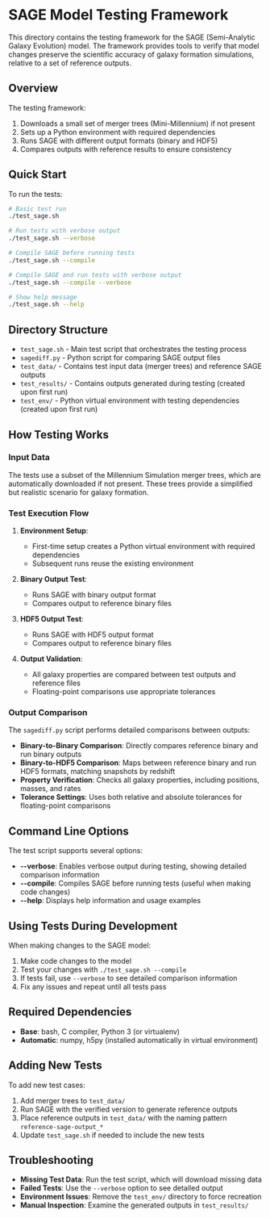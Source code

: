 # SAGE Model Testing Framework

This directory contains the testing framework for the SAGE (Semi-Analytic Galaxy Evolution) model. The framework provides tools to verify that model changes preserve the scientific accuracy of galaxy formation simulations, relative to a set of reference outputs.

## Overview

The testing framework:

1. Downloads a small set of merger trees (Mini-Millennium) if not present
2. Sets up a Python environment with required dependencies
3. Runs SAGE with different output formats (binary and HDF5)
4. Compares outputs with reference results to ensure consistency

## Quick Start

To run the tests:

```bash
# Basic test run
./test_sage.sh

# Run tests with verbose output
./test_sage.sh --verbose

# Compile SAGE before running tests
./test_sage.sh --compile

# Compile SAGE and run tests with verbose output
./test_sage.sh --compile --verbose

# Show help message
./test_sage.sh --help
```

## Directory Structure

- `test_sage.sh` - Main test script that orchestrates the testing process
- `sagediff.py` - Python script for comparing SAGE output files
- `test_data/` - Contains test input data (merger trees) and reference SAGE outputs
- `test_results/` - Contains outputs generated during testing (created upon first run)
- `test_env/` - Python virtual environment with testing dependencies (created upon first run)

## How Testing Works

### Input Data

The tests use a subset of the Millennium Simulation merger trees, which are automatically downloaded if not present. These trees provide a simplified but realistic scenario for galaxy formation.

### Test Execution Flow

1. **Environment Setup**:
   - First-time setup creates a Python virtual environment with required dependencies
   - Subsequent runs reuse the existing environment

2. **Binary Output Test**:
   - Runs SAGE with binary output format
   - Compares output to reference binary files

3. **HDF5 Output Test**:
   - Runs SAGE with HDF5 output format
   - Compares output to reference binary files

4. **Output Validation**:
   - All galaxy properties are compared between test outputs and reference files
   - Floating-point comparisons use appropriate tolerances

### Output Comparison

The `sagediff.py` script performs detailed comparisons between outputs:

- **Binary-to-Binary Comparison**: Directly compares reference binary and run binary outputs
- **Binary-to-HDF5 Comparison**: Maps between reference binary and run HDF5 formats, matching snapshots by redshift
- **Property Verification**: Checks all galaxy properties, including positions, masses, and rates
- **Tolerance Settings**: Uses both relative and absolute tolerances for floating-point comparisons

## Command Line Options

The test script supports several options:

- **--verbose**: Enables verbose output during testing, showing detailed comparison information
- **--compile**: Compiles SAGE before running tests (useful when making code changes)
- **--help**: Displays help information and usage examples

## Using Tests During Development

When making changes to the SAGE model:

1. Make code changes to the model
2. Test your changes with `./test_sage.sh --compile`
3. If tests fail, use `--verbose` to see detailed comparison information
4. Fix any issues and repeat until all tests pass

## Required Dependencies

- **Base**: bash, C compiler, Python 3 (or virtualenv)
- **Automatic**: numpy, h5py (installed automatically in virtual environment)

## Adding New Tests

To add new test cases:

1. Add merger trees to `test_data/`
2. Run SAGE with the verified version to generate reference outputs
3. Place reference outputs in `test_data/` with the naming pattern `reference-sage-output_*`
4. Update `test_sage.sh` if needed to include the new tests

## Troubleshooting

- **Missing Test Data**: Run the test script, which will download missing data
- **Failed Tests**: Use the `--verbose` option to see detailed output
- **Environment Issues**: Remove the `test_env/` directory to force recreation
- **Manual Inspection**: Examine the generated outputs in `test_results/`